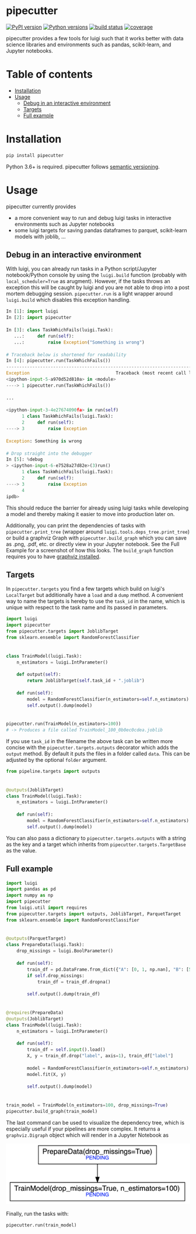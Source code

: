 # pipecutter <!-- omit in toc -->
[![PyPI version](http://img.shields.io/pypi/v/pipecutter.svg?style=flat-square&color=blue)](https://pypi.python.org/pypi/pipecutter/) [![Python versions](https://img.shields.io/pypi/pyversions/pipecutter.svg?style=flat-square&color=blue)]() [![build status](http://img.shields.io/travis/binste/pipecutter/master.svg?style=flat)](https://travis-ci.org/binste/pipecutter) [![coverage](https://img.shields.io/codecov/c/github/binste/pipecutter/master.svg?style=flat)](https://codecov.io/gh/binste/pipecutter?branch=master)

pipecutter provides a few tools for luigi such that it works better with data science libraries and environments such as pandas, scikit-learn, and Jupyter notebooks.

# Table of contents <!-- omit in toc -->
- [Installation](#installation)
- [Usage](#usage)
  - [Debug in an interactive environment](#debug-in-an-interactive-environment)
  - [Targets](#targets)
  - [Full example](#full-example)

# Installation
```bash
pip install pipecutter
```

Python 3.6+ is required. pipecutter follows [semantic versioning](https://semver.org/).

# Usage
pipecutter currently provides

* a more convenient way to run and debug luigi tasks in interactive environments such as Jupyter notebooks
* some luigi targets for saving pandas dataframes to parquet, scikit-learn models with joblib, ...

## Debug in an interactive environment
With luigi, you can already run tasks in a Python script/Jupyter notebook/Python console by using the `luigi.build` function (probably with `local_scheduler=True` as arugment). However, if the tasks throws an exception this will be caught by luigi and you are not able to drop into a post mortem debugging session. `pipecutter.run` is a light wrapper around `luigi.build` which disables this exception handling.

```python
In [1]: import luigi
In [2]: import pipecutter

In [3]: class TaskWhichFails(luigi.Task):
   ...:     def run(self):
   ...:         raise Exception("Something is wrong")

# Traceback below is shortened for readability
In [4]: pipecutter.run(TaskWhichFails())
---------------------------------------------------------------------------
Exception                                 Traceback (most recent call last)
<ipython-input-5-a970d52d810a> in <module>
----> 1 pipecutter.run(TaskWhichFails())

...

<ipython-input-3-4e27674090fa> in run(self)
      1 class TaskWhichFails(luigi.Task):
      2     def run(self):
----> 3         raise Exception

Exception: Something is wrong

# Drop straight into the debugger
In [5]: %debug
> <ipython-input-6-e7528a27d82e>(3)run()
      1 class TaskWhichFails(luigi.Task):
      2     def run(self):
----> 3         raise Exception
      4
ipdb>
```
This should reduce the barrier for already using luigi tasks while developing a model and thereby making it easier to move into production later on.

Additionally, you can print the dependencies of tasks with `pipecutter.print_tree` (wrapper around `luigi.tools.deps_tree.print_tree`) or build a graphviz Graph with `pipecutter.build_graph` which you can save as .png, .pdf, etc. or directly view in your Jupyter notebook. See the Full Example for a screenshot of how this looks. The `build_graph` function requires you to have [graphviz installed](https://graphviz.readthedocs.io/en/stable/manual.html#installation).

## Targets
In `pipecutter.targets` you find a few targets which build on luigi's `LocalTarget` but additionally have a `load` and a `dump` method. A convenient way to name the targets is hereby to use the `task_id` in the name, which is unique with respect to the task name and its passed in parameters.

```python
import luigi
import pipecutter
from pipecutter.targets import JoblibTarget
from sklearn.ensemble import RandomForestClassifier


class TrainModel(luigi.Task):
    n_estimators = luigi.IntParameter()

    def output(self):
        return JoblibTarget(self.task_id + ".joblib")

    def run(self):
        model = RandomForestClassifier(n_estimators=self.n_estimators)
        self.output().dump(model)


pipecutter.run(TrainModel(n_estimators=100))
# -> Produces a file called TrainModel_100_0b0ec0cdea.joblib
```

If you use `task_id` in the filename the above task can be written more concise with the `pipecutter.targets.outputs` decorator which adds the `output` method. By default it puts the files in a folder called `data`. This can be adjusted by the optional `folder` argument.

```python
from pipeline.targets import outputs


@outputs(JoblibTarget)
class TrainModel(luigi.Task):
    n_estimators = luigi.IntParameter()

    def run(self):
        model = RandomForestClassifier(n_estimators=self.n_estimators)
        self.output().dump(model)
```

You can also pass a dictionary to `pipecutter.targets.outputs` with a string as the key and a target which inherits from `pipecutter.targets.TargetBase` as the value.

## Full example
```python
import luigi
import pandas as pd
import numpy as np
import pipecutter
from luigi.util import requires
from pipecutter.targets import outputs, JoblibTarget, ParquetTarget
from sklearn.ensemble import RandomForestClassifier


@outputs(ParquetTarget)
class PrepareData(luigi.Task):
    drop_missings = luigi.BoolParameter()

    def run(self):
        train_df = pd.DataFrame.from_dict({"A": [0, 1, np.nan], "B": [5, 1, 2], "label": [0, 1, 1]})
        if self.drop_missings:
            train_df = train_df.dropna()

        self.output().dump(train_df)


@requires(PrepareData)
@outputs(JoblibTarget)
class TrainModel(luigi.Task):
    n_estimators = luigi.IntParameter()

    def run(self):
        train_df = self.input().load()
        X, y = train_df.drop("label", axis=1), train_df["label"]

        model = RandomForestClassifier(n_estimators=self.n_estimators)
        model.fit(X, y)

        self.output().dump(model)


train_model = TrainModel(n_estimators=100, drop_missings=True)
pipecutter.build_graph(train_model)
```

The last command can be used to visualize the dependency tree, which is especially useful if your pipelines are more complex. It returns a `graphviz.Digraph` object which will render in a Jupyter Notebook as

![build graph example](https://raw.githubusercontent.com/binste/pipecutter/master/images/build_graph_example.png)

Finally, run the tasks with:
```
pipecutter.run(train_model)
```
